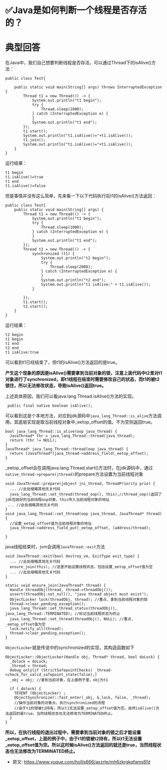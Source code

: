 # ✅Java是如何判断一个线程是否存活的？
<!--page header-->

<a name="mHl9F"></a>
# 典型回答

在Java中，我们自己想要判断线程是否存活，可以通过Thread下的isAlive()方法：

```
public class Test{

    public static void main(String[] args) throws InterruptedException {
        Thread t1 = new Thread(() -> {
            System.out.println("t1 begin");
            try {
                Thread.sleep(1000);
            } catch (InterruptedException e) {
            }
            System.out.println("t1 end");
        });
        t1.start();
        System.out.println("t1.isAlive()="+t1.isAlive());
        t1.join();
        System.out.println("t1.isAlive()="+t1.isAlive());
    }
}
```

运行结果：

```
t1 begin
t1.isAlive()=true
t1 end
t1.isAlive()=false
```

但是事情并没有这么简单，先来看一下以下代码执行后t1的isAlive()方法返回：

```
public class Test{
    public static void main(String[] args) {
        Thread t1 = new Thread(() -> {
            System.out.println("t1 begin");
            try {
                Thread.sleep(1000);
            } catch (InterruptedException e) {
            }
            System.out.println("t1 end");
        });
        Thread t2 = new Thread(() -> {
            synchronized (t1) {
                System.out.println("t2 begin");
                try {
                    Thread.sleep(2000);
                } catch (InterruptedException e) {
                }
                System.out.println("t2 end");
                System.out.println("t1 isAlive:" + t1.isAlive());
            }

        });
        t1.start();
        t2.start();
    }
}
```

运行结果：

```
t2 begin
t1 begin
t1 end
t2 end
t1 isAlive:true
```

可以看到t1已经结束了，但t1的isAlive()方法返回的是true。

**产生这个现象的原因是isAlive()需要拿到当前对象的锁，注意上面代码中t2里对t1对象进行了synchronized，即t1线程在结束时需要修改自己的状态，而t1的被t2锁住，所以无法修改状态，导致isAlive()返回true。**

上述具体原因，我们可以看java.lang.Thread.isAlive()方法的实现。

```
 public final native boolean isAlive();
```

可以看到这是个本地方法，对应到jdk源码中`java_lang_Thread::is_alive`方法调用。其底层实现是取当前线程对象中_eetop_offset的值。不为空则返回true。

```
bool java_lang_Thread::is_alive(oop java_thread) {
  JavaThread* thr = java_lang_Thread::thread(java_thread);
  return (thr != NULL);
}
JavaThread* java_lang_Thread::thread(oop java_thread) {
  return (JavaThread*)java_thread->address_field(_eetop_offset);
}
```

_eetop_offset会在调用java.lang.Thread.start()方法时，在jdk源码中，通过`native_thread->prepare(jthread)`的prepare方法设置为当前线程对象

```
void JavaThread::prepare(jobject jni_thread, ThreadPriority prio) {
  ... //此处缩略其他无关代码
  java_lang_Thread::set_thread(thread_oop(), this);//thread_oop()返回了jdk包装好的当前线程oop对象，this传入当前线程对象的地址
 ... //此处缩略其他无关代码
}
void java_lang_Thread::set_thread(oop java_thread, JavaThread* thread) {
  //设置_eetop_offset值为当前线程对象的地址
  java_thread->address_field_put(_eetop_offset, (address)thread); 
  
}
```

java线程结束时，jvm会调用`JavaThread::exit`方法

```
void JavaThread::exit(bool destroy_vm, ExitType exit_type) {
  ... //此处缩略其他无关代码
  ensure_join(this); //这里开始设置线程状态，包括设置_eetop_offset值为空
  ... //此处缩略其他无关代码
}

static void ensure_join(JavaThread* thread) {
  Handle threadObj(thread, thread->threadObj());
  assert(threadObj.not_null(), "java thread object must exist");
  ObjectLocker lock(threadObj, thread); //重点，拿到当前线程对象的锁
  thread->clear_pending_exception();
  java_lang_Thread::set_thread_status(threadObj(), java_lang_Thread::TERMINATED); //标记当前线程状态为终止
  java_lang_Thread::set_thread(threadObj(), NULL); //重点，_eetop_offset值为空
  lock.notify_all(thread);
  thread->clear_pending_exception();
}
```

`ObjectLocker`就是传说中的synchronized的实现，其构造函数如下

```
ObjectLocker::ObjectLocker(Handle obj, Thread* thread, bool doLock) {
  _dolock = doLock;
  _thread = thread;
  debug_only(if (StrictSafepointChecks) _thread->check_for_valid_safepoint_state(false);)
  _obj = obj; //拿到当前对象，在上面例子里，obj为t1

  if (_dolock) {
    TEVENT (ObjectLocker) ;
    ObjectSynchronizer::fast_enter(_obj, &_lock, false, _thread); 
    //操作当前对象的对象头，执行synchronized的流程
    //由于t1的锁被t2持有，所以t1无法设置_eetop_offset值为空。自然isAlive()方法返回的是true，当然线程状态也无法修改为TERMINATED终止。
  }
}
```

**所以，在执行线程的退出过程中，需要拿到当前对象的锁之后才能设置_eetop_offset，上面的例子中，由于t1的锁被t2持有，所以t1无法设置_eetop_offset值为空。所以这时候isAlive()方法返回的就还是true，当然线程状态也无法修改为TERMINATED终止。**



<!--page footer-->
- 原文: <https://www.yuque.com/hollis666/axzrte/mh6zkrgkqfams6fd>